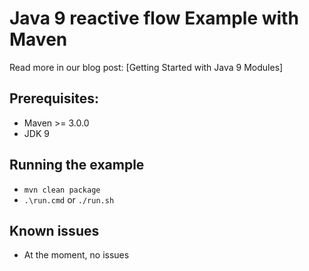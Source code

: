 # Java 9 reactive flow Example with Maven 
Read more in our blog post: [Getting Started with Java 9 Modules]

## Prerequisites:
* Maven >= 3.0.0
* JDK 9

## Running the example
* `mvn clean package`
* `.\run.cmd` or `./run.sh`

## Known issues
* At the moment, no issues